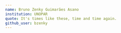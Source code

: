 ```yaml
---
name: Bruno Zenky Guimarães Asano
institution: UNOPAR
quote: It's times like these, time and time again.
github_user: bzenky
---
```

